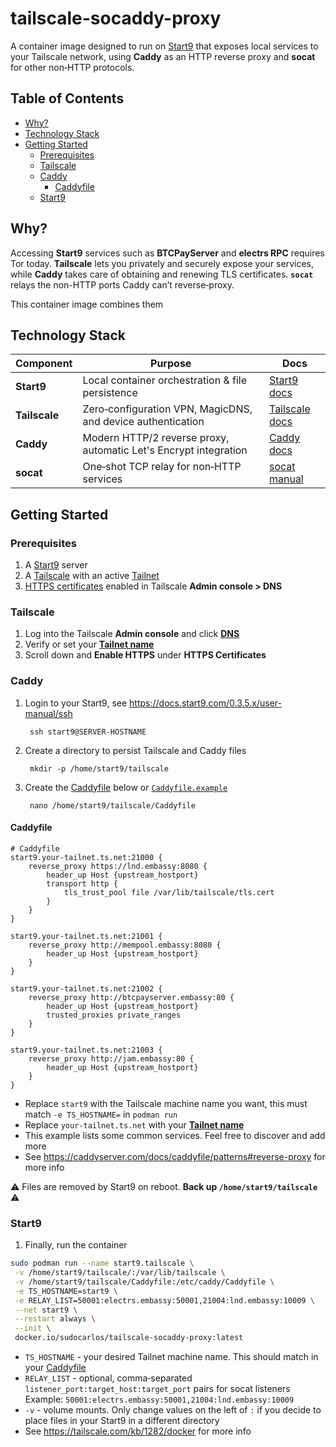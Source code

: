 # tailscale-socaddy-proxy

A container image designed to run on [Start9](https://start9.com) that exposes
local services to your Tailscale network, using **Caddy** as an HTTP reverse 
proxy and **socat** for other non‑HTTP protocols.

## Table of Contents

- [Why?](#why)
- [Technology Stack](#technology-stack)
- [Getting Started](#getting-started)
    - [Prerequisites](#prerequisites)
    - [Tailscale](#tailscale)
    - [Caddy](#create-the-caddyfile)
        - [Caddyfile](#caddyfile)
    - [Start9](#start9)


## Why?

Accessing **Start9** services such as **BTCPayServer** and **electrs RPC** requires Tor today.
**Tailscale** lets you privately and securely expose your services, while 
**Caddy** takes care of obtaining and renewing TLS certificates.
**`socat`** relays the non-HTTP ports Caddy can’t reverse‑proxy.

This container image combines them 


## Technology Stack

| Component | Purpose | Docs |
|-----------|---------|------|
| **Start9** | Local container orchestration & file persistence | [Start9 docs](https://docs.start9.com/0.3.5.x/user-manual/) |
| **Tailscale** | Zero‑configuration VPN, MagicDNS, and device authentication | [Tailscale docs](https://tailscale.com/kb) |
| **Caddy** | Modern HTTP/2 reverse proxy, automatic Let's Encrypt integration | [Caddy docs](https://caddyserver.com/docs) |
| **socat** | One‑shot TCP relay for non‑HTTP services | [socat manual](https://linux.die.net/man/1/socat) |


## Getting Started

### Prerequisites

1. A [Start9](https://docs.start9.com/0.3.5.x/user-manual/) server
2. A [Tailscale](https://tailscale.com/kb/1017/install) with an active [Tailnet](https://tailscale.com/kb/1217/tailnet-name)
3. [HTTPS certificates](https://tailscale.com/kb/1153/enabling-https) enabled
 in Tailscale **Admin console > DNS**

### Tailscale

1. Log into the Tailscale **Admin console** and click [**DNS**](https://login.tailscale.com/admin/dns)
1. Verify or set your [**Tailnet name**](https://tailscale.com/kb/1217/tailnet-name)
1. Scroll down and **Enable HTTPS** under **HTTPS Certificates**

### Caddy

1. Login to your Start9, see https://docs.start9.com/0.3.5.x/user-manual/ssh

        ssh start9@SERVER-HOSTNAME

1. Create a directory to persist Tailscale and Caddy files

        mkdir -p /home/start9/tailscale

1. Create the [Caddyfile](#caddyfile) below or [`Caddyfile.example`](/Caddyfile.example)

        nano /home/start9/tailscale/Caddyfile

#### Caddyfile

```
# Caddyfile
start9.your-tailnet.ts.net:21000 {
	reverse_proxy https://lnd.embassy:8080 {
		header_up Host {upstream_hostport}
		transport http {
			tls_trust_pool file /var/lib/tailscale/tls.cert
		}
	}
}

start9.your-tailnet.ts.net:21001 {
	reverse_proxy http://mempool.embassy:8080 {
		header_up Host {upstream_hostport}
	}
}

start9.your-tailnet.ts.net:21002 {
	reverse_proxy http://btcpayserver.embassy:80 {
		header_up Host {upstream_hostport}
		trusted_proxies private_ranges
	}
}

start9.your-tailnet.ts.net:21003 {
	reverse_proxy http://jam.embassy:80 {
		header_up Host {upstream_hostport}
	}
}

```
- Replace `start9` with the Tailscale machine name you want,
 this must match `-e TS_HOSTNAME=` in `podman run`
- Replace `your-tailnet.ts.net` with your [**Tailnet name**](https://tailscale.com/kb/1217/tailnet-name)
- This example lists some common services. Feel free to discover and add more
- See https://caddyserver.com/docs/caddyfile/patterns#reverse-proxy for more info

⚠️ Files are removed by Start9 on reboot. **Back up `/home/start9/tailscale`** ⚠️


### Start9

1. Finally, run the container
```bash
sudo podman run --name start9.tailscale \
 -v /home/start9/tailscale/:/var/lib/tailscale \
 -v /home/start9/tailscale/Caddyfile:/etc/caddy/Caddyfile \
 -e TS_HOSTNAME=start9 \
 -e RELAY_LIST=50001:electrs.embassy:50001,21004:lnd.embassy:10009 \
 --net start9 \
 --restart always \
 --init \
 docker.io/sudocarlos/tailscale-socaddy-proxy:latest

```

- `TS_HOSTNAME` - your desired Tailnet machine name. This should match in your [Caddyfile](#caddyfile)
- `RELAY_LIST` - optional, comma‑separated `listener_port:target_host:target_port` pairs for socat listeners  
  Example: `50001:electrs.embassy:50001,21004:lnd.embassy:10009`
- `-v` - volume mounts. Only change values on the left of `:`
  if you decide to place files in your Start9 in a different directory
- See https://tailscale.com/kb/1282/docker for more info

